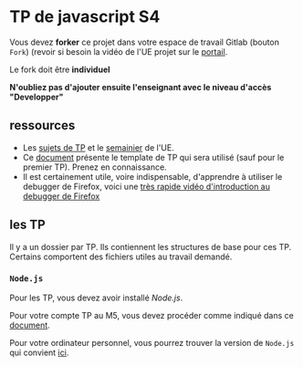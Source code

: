 # TP de javascript S4

Vous devez **forker** ce projet dans votre espace de travail Gitlab (bouton `Fork`) (revoir si besoin la vidéo de l'UE projet sur le [portail](https://www.fil.univ-lille1.fr/portail/index.php?dipl=L&sem=S4&ue=Projet&label=Documents).  

Le fork doit être **individuel**

**N'oubliez pas d'ajouter ensuite l'enseignant avec le niveau d'accès "Developper"**

## ressources
 - Les [sujets de TP](https://www.fil.univ-lille.fr/~routier/enseignement/licence/js-s4/tdtp/) et le [semainier](https://portail.fil.univ-lille1.fr/portail/index.php?dipl=L&sem=S4&ue=JS&label=Semainier) de l'UE.
 - Ce [document](https://www.fil.univ-lille.fr/~routier/enseignement/licence/js-s4/html/template-app.html) présente le template de TP qui sera utilisé (sauf pour le premier TP). Prenez en connaissance.
 -  Il est certainement utile, voire indispensable, d'apprendre à utiliser le debugger de Firefox, voici une [très rapide vidéo d'introduction au debugger de Firefox](https://www.fil.univ-lille.fr/~routier/enseignement/licence/js-s4/videos/debugger.m4v)

## les TP

Il y a un dossier par TP. Ils contiennent les structures de base pour ces TP. Certains comportent des fichiers utiles au travail demandé.

### <code>Node.js</code>

Pour les TP, vous devez avoir installé <i>Node.js</i>.

Pour votre compte TP au M5, vous devez procéder comme indiqué dans ce [document](https://intranet.fil.univ-lille.fr/2020/04/09/nodejs-et-npm/).

Pour votre ordinateur personnel, vous pourrez trouver la version de <code>Node.js</code> qui convient [ici](https://nodejs.org/en/download/).

